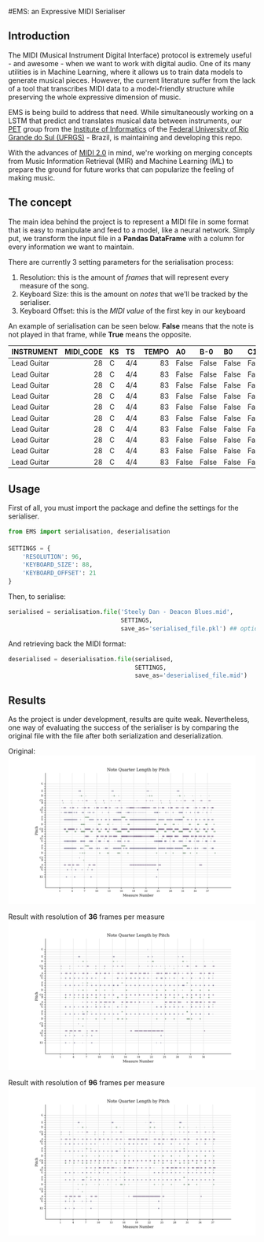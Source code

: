 #EMS: an Expressive MIDI Serialiser

## Introduction

The MIDI (Musical Instrument Digital Interface) protocol is extremely useful - and awesome -  when we want to work with digital audio. One of its many utilities is in Machine Learning, where it allows us to train data models to generate musical pieces.
However, the current literature suffer from the lack of a tool that transcribes MIDI data to a model-friendly structure while preserving the whole expressive dimension of music.

EMS is being build to address that need. While simultaneously working on a LSTM that predict and translates musical data between instruments, our [PET](https://www.inf.ufrgs.br/site/pet/) group from the [Institute of Informatics](https://inf.ufrgs.br)  of the [Federal University of Rio Grande do Sul (UFRGS)](https://ufrgs.br) - Brazil, is maintaining and developing this repo.

 With the advances of [MIDI 2.0](https://www.midi.org/midi-articles/details-about-midi-2-0-midi-ci-profiles-and-property-exchange) in mind, we're working on merging concepts from Music Information Retrieval (MIR) and Machine Learning (ML) to prepare the ground for future works that can popularize the feeling of making music.


## The concept

The main idea behind the project is to represent a MIDI file in some format that is easy to manipulate and feed to a model, like a neural network.
Simply put, we transform the input file in a **Pandas DataFrame** with a column for every information we want to maintain.

There are currently 3 setting parameters for the serialisation process:
1. Resolution: this is the amount of *frames* that will represent every measure of the song.
2. Keyboard Size: this is the amount on *notes* that we'll be tracked by the serialiser.
3. Keyboard Offset: this is the *MIDI value* of the first key in our keyboard
   
An example of serialisation can be seen below. **False** means that the note is not played in that frame, while **True** means the opposite.


| INSTRUMENT   |   MIDI_CODE | KS   | TS   |   TEMPO | A0    | B-0   | B0    | C1    | C#1   | D1    | E-1   | E1    | F1    | F#1   | G1    | G#1   | A1    | B-1   | B1    | C2    | C#2   | D2    | E-2   | E2    | F2    | F#2   | G2    | G#2   | A2    | B-2   | B2    | C3    | C#3   | D3    | E-3   | E3    | F3    | F#3   | G3    | G#3   | A3    | B-3   | B3    | C4    | C#4   | D4    | E-4   | E4    | F4    | F#4   | G4    | G#4   | A4    | B-4   | B4    | C5    | C#5   | D5    | E-5   | E5    | F5    | F#5   | G5    | G#5   | A5    | B-5   | B5    | C6    | C#6   | D6    | E-6   | E6    | F6    | F#6   | G6    | G#6   | A6    | B-6   | B6    | C7    | C#7   | D7    | E-7   | E7    | F7    | F#7   | G7    | G#7   | A7    | B-7   | B7    | C8    |
|:-------------|------------:|:-----|:-----|--------:|:------|:------|:------|:------|:------|:------|:------|:------|:------|:------|:------|:------|:------|:------|:------|:------|:------|:------|:------|:------|:------|:------|:------|:------|:------|:------|:------|:------|:------|:------|:------|:------|:------|:------|:------|:------|:------|:------|:------|:------|:------|:------|:------|:------|:------|:------|:------|:------|:------|:------|:------|:------|:------|:------|:------|:------|:------|:------|:------|:------|:------|:------|:------|:------|:------|:------|:------|:------|:------|:------|:------|:------|:------|:------|:------|:------|:------|:------|:------|:------|:------|:------|:------|:------|:------|:------|:------|:------|
| Lead Guitar  |          28 | C    | 4/4  |      83 | False | False | False | False | False | False | False | False | False | False | False | False | False | False | False | False | False | False | False | False | False | False | False | False | False | False | False | False | False | False | False | False | False | False | False | False | False | False | False | False | False | False | False | False | False | False | False | False | False | False | False | False | False | False | False | False | False | False | False | False | False | False | False | False | False | False | False | False | False | False | False | False | False | False | False | False | False | False | False | False | False | False | False | False | False | False | False | False |
| Lead Guitar  |          28 | C    | 4/4  |      83 | False | False | False | False | False | False | False | False | False | False | False | False | False | False | False | False | False | False | False | False | False | False | False | False | False | False | False | False | False | False | False | False | False | False | False | False | False | False | False | False | False | False | False | False | False | False | False | False | False | False | False | False | False | False | False | False | False | False | False | False | False | False | False | False | False | False | False | False | False | False | False | False | False | False | False | False | False | False | False | False | False | False | False | False | False | False | False | False |
| Lead Guitar  |          28 | C    | 4/4  |      83 | False | False | False | False | False | False | False | False | False | False | False | False | False | False | False | False | False | False | False | False | False | False | False | False | False | False | False | False | False | False | False | False | False | False | False | False | False | False | False | False | False | False | False | False | False | False | False | False | False | False | False | False | False | False | False | False | False | False | False | False | False | False | False | False | False | False | False | False | False | False | False | False | False | False | False | False | False | False | False | False | False | False | False | False | False | False | False | False |
| Lead Guitar  |          28 | C    | 4/4  |      83 | False | False | False | False | False | False | False | False | False | False | False | False | False | False | False | False | False | False | False | False | False | False | False | False | False | False | False | False | False | False | False | False | False | False | False | False | False | False | False | False | False | False | False | False | False | False | False | False | False | False | False | False | False | False | False | False | False | False | False | False | False | False | False | False | False | False | False | False | False | False | False | False | False | False | False | False | False | False | False | False | False | False | False | False | False | False | False | False |
| Lead Guitar  |          28 | C    | 4/4  |      83 | False | False | False | False | False | False | False | False | False | False | False | False | False | False | False | False | False | False | False | False | False | False | False | False | False | False | False | False | False | False | False | False | False | False | False | False | False | False | False | False | False | False | False | False | False | False | False | False | False | False | False | False | False | False | False | False | False | False | False | False | False | False | False | False | False | False | False | False | False | False | False | False | False | False | False | False | False | False | False | False | False | False | False | False | False | False | False | False |
| Lead Guitar  |          28 | C    | 4/4  |      83 | False | False | False | False | False | False | False | False | False | False | False | False | False | False | False | False | False | False | False | False | False | False | False | False | False | False | False | False | False | False | False | False | False | False | False | False | False | False | False | False | False | False | False | False | False | False | False | False | False | False | False | False | False | False | False | False | False | False | False | False | False | False | False | False | False | False | False | False | False | False | False | False | False | False | False | False | False | False | False | False | False | False | False | False | False | False | False | False |
| Lead Guitar  |          28 | C    | 4/4  |      83 | False | False | False | False | False | False | False | False | False | False | False | False | False | False | False | False | False | False | False | False | False | False | False | False | False | False | False | False | False | False | False | False | False | False | False | False | False | False | False | False | False | False | False | False | False | False | False | False | False | False | False | False | False | False | False | False | False | False | False | False | False | False | False | False | False | False | False | False | False | False | False | False | False | False | False | False | False | False | False | False | False | False | False | False | False | False | False | False |
| Lead Guitar  |          28 | C    | 4/4  |      83 | False | False | False | False | False | False | False | False | False | False | False | False | False | False | False | False | False | False | False | False | False | False | False | False | False | False | False | False | False | False | False | False | False | False | False | False | False | False | False | False | False | False | False | False | False | False | False | False | False | False | False | False | False | False | False | False | False | False | False | False | False | False | False | False | False | False | False | False | False | False | False | False | False | False | False | False | False | False | False | False | False | False | False | False | False | False | False | False |
| Lead Guitar  |          28 | C    | 4/4  |      83 | False | False | False | False | False | False | False | False | False | False | False | False | False | False | False | False | False | False | False | False | False | False | False | False | False | False | False | False | False | False | False | False | False | False | False | False | False | False | False | False | False | False | False | False | False | False | False | False | False | False | False | False | False | False | False | False | False | False | False | False | False | False | False | False | False | False | False | False | False | False | False | False | False | False | False | False | False | False | False | False | False | False | False | False | False | False | False | False |
| Lead Guitar  |          28 | C    | 4/4  |      83 | False | False | False | False | False | False | False | False | False | False | False | False | False | False | False | False | False | False | False | False | False | False | False | False | False | False | False | False | False | False | False | False | False | False | False | False | False | False | False | False | False | False | False | False | False | False | False | False | False | False | False | False | False | False | False | False | False | False | False | False | False | False | False | False | False | False | False | False | False | False | False | False | False | False | False | False | False | False | False | False | False | False | False | False | False | False | False | False |

## Usage
First of all, you must import the package and define the settings for the serialiser.
```python
from EMS import serialisation, deserialisation

SETTINGS = {
    'RESOLUTION': 96,
    'KEYBOARD_SIZE': 88,
    'KEYBOARD_OFFSET': 21
}
```
Then, to serialise:
```python
serialised = serialisation.file('Steely Dan - Deacon Blues.mid',
                                SETTINGS,
                                save_as='serialised_file.pkl') ## optional
```
And retrieving back the MIDI format:
```python
deserialised = deserialisation.file(serialised,
                                    SETTINGS,
                                    save_as='deserialised_file.mid')
```

## Results
As the project is under development, results are quite weak. Nevertheless, one way of evaluating the success of the serialiser is by comparing the original file with the file after both serialization and deserialization.

Original:
![](result_analysis/original.png "Original MIDI file for Bill Wither's Ain't No Sunshine")

Result with resolution of **36** frames per measure
![](result_analysis/output_36_frames.png "Result with resolution of 36 frames")

Result with resolution of **96** frames per measure
![](result_analysis/output_96_frames.png "Result with resolution of 96 frames")